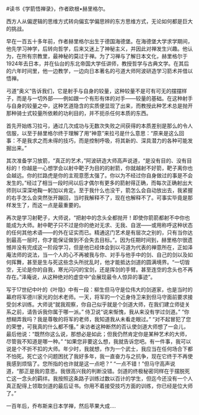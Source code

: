 \#读书《学箭悟禅录》，作者欧根•赫里格尔。

西方人从偏逻辑的思维方式转向偏玄学偏思辨的东方思维方式，无论如何都是巨大的挑战。

早在一百五十多年前，作者赫里格尔出生于德国海德堡。在海德堡大学求学期间，他先学习神学，后转向哲学，后来又迷上了神秘主义，并因此对禅发生兴趣。他认为，在所有宗教里，最神秘的莫过于禅。为了习禅与了解日本文化，赫里格尔于1924年去日本，并在仙台的东北帝国大学任讲师，教授哲学与古典文学。在其后的六年时间里，他一边教学，一边向日本著名的弓道大师阿波研造学习箭术并借以悟禅。

弓道“奥义”告诉我们，它是射手与自身的较量，这种较量不是可有可无的摆摆样子，而是与一切外部——例如跟一个有形有体的对手——较量的基础。在这种射手与自身的较量之中，这种艺道隐含的实质便显现了出来，而教授此种艺术总是抛开那种骑士式较量所依赖的功利目的，并不扼杀任何本质的东西。

首先开始练习拉弓，通过几次成功与无数次失败之间获得的本质差别是那么的令人信服，以至于赫里格尔终于理解了用“神意”来拉弓是什么意思：“原来是这么回事：不是我求之而未得的技巧，而是控制呼吸，将其新的、深具潜力的各种可能发掘出来。”

其次准备学习放箭，“真正的艺术，”阿波研造大师高声说道，“是没有目的、没有目标的！你越是一心想学会以射中靶子为目的的射箭，你就越射不好箭，靶子离你也会越远。你的拦路虎是你的主观意愿太强了。你以为不经过你自身做过的事是不会发生的。”经过了相当一段时间以后才偶尔有更多的箭射得正确，而每次正确射出大师则以深深地鞠一躬加以肯定。至于我什么也没干，箭怎么会自动放出去，我紧握的右手怎么会突然张开蹦回，当时我解释不了，现在也解释不了。可事实毕竟是那样发生了，而这一点是最重要的。

再次是学习射靶子，大师说，“把射中的念头全都抛开！即使你箭箭都射不中你也能成为大师。射中靶子只不过是你的绝对无求、无我、自泯——或用称呼这种状态的任何其他术语——的外在证实而已。精通这门艺术是有层次之别的，只有当你达到最高一层时，你才能保证做到不会失去目标。”。因为任期时间到，赫里格尔很遗憾并没有完成这一阶段学习，但是他已经体会到以弓道为代表的禅意所在，正如泽庵法师的说法，当一个人的心不再被我与你、对手与他手中的剑、自己的剑以及如何挥舞，甚至是生与死这些念头所扰乱时，他才能抵达剑道的圆满境界。“一切皆空，无论是你的自我，寒光闪闪的宝剑，还是挥剑的手臂。甚至连空的念头也不再存在。”泽庵说，从这种绝对的虚空中“会展现最令人惊异的事迹”。

写于17世纪中叶的《叶隐》中有一段：柳生但马守是位伟大的剑道家，也是当时的幕府将军德川家光的剑术老师。一天，将军的一个近身侍卫来到但马守面前要求接受剑术训练。大师说“就我观察，你自己似乎就是个剑道大师，在我们建立师徒关系之前，请告诉我你属于哪一派。” 侍卫说“说来惭愧，我从来没有学过剑道。” “你想糊弄我吗？我是尊敬的将军的老师，我知道我从未看走眼过。” “对不起冒犯了您的荣誉，可我真的什么都不懂。” 来访者这种断然的否认使剑道大师想了一会儿，最后他说：“既然你这么说，那想必是如此；但我仍然肯定你是某种艺术的大师，尽管我不知道是哪一种。” “如果您非要这么想，我就告诉您吧。有一件事，我可以说是个不折不扣的大师。年少时，我就想，作为一个武士，我应当在任何场合下都不怕死。死亡这个问题困扰了我好多年，我一直奋力与之抗争，现在它终于不再使我感到烦恼了。您所指的也许就是这一点吧？” “一点不错！”但马守高声说道，“那正是我的意思。我很高兴我的判断没错。剑道的终极秘密同样在于摆脱死亡这一念头的羁绊。我按照这条路子训练过数以百计的学生，但迄今还没有一个人真正配得上领取剑道的最后证书。你用不着接受技巧方面的训练，你已经是位大师了。”

一百年后，乔布斯来日本学禅，然后苹果大成....